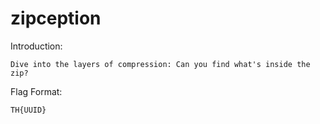 # zipception

Introduction:

```
Dive into the layers of compression: Can you find what's inside the zip?
```

Flag Format:

```
TH{UUID}
```




